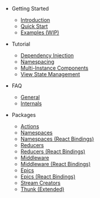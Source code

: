 - Getting Started

  - [Introduction](/)
  - [Quick Start](/getting-started/quick-start)
  - [Examples (WIP)](/getting-started/examples)

- Tutorial

  - [Dependency Injection](/tutorial/01-dependency-injection)
  - [Namespacing](/tutorial/02-namespacing)
  - [Multi-Instance Components](/tutorial/03-multi-instance-components)
  - [View State Management](/tutorial/04-view-state-management)

- FAQ

  - [General](/faq/general 'FAQ: General - Redux Syringe')
  - [Internals](/faq/internals 'FAQ: Internals - Redux Syringe')

- Packages

  - [Actions](/packages/actions)
  - [Namespaces](/packages/namespaces)
  - [Namespaces (React Bindings)](/packages/namespaces-react)
  - [Reducers](/packages/reducers)
  - [Reducers (React Bindings)](/packages/reducers-react)
  - [Middleware](/packages/middleware)
  - [Middleware (React Bindings)](/packages/middleware-react)
  - [Epics](/packages/epics)
  - [Epics (React Bindings)](/packages/epics-react)
  - [Stream Creators](/packages/stream-creators)
  - [Thunk (Extended)](/packages/thunk)
